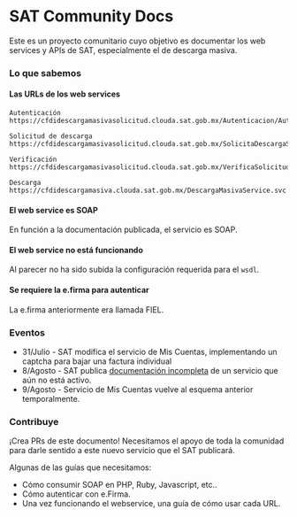 SAT Community Docs
===

Este es un proyecto comunitario cuyo objetivo es documentar los web services y APIs de SAT, especialmente el de descarga masiva.

### Lo que sabemos

#### Las URLs de los web services

```
Autenticación
https://cfdidescargamasivasolicitud.clouda.sat.gob.mx/Autenticacion/Autenticacion.svc

Solicitud de descarga
https://cfdidescargamasivasolicitud.clouda.sat.gob.mx/SolicitaDescargaService.svc

Verificación
https://cfdidescargamasivasolicitud.clouda.sat.gob.mx/VerificaSolicitudDescargaService.svc

Descarga
https://cfdidescargamasiva.clouda.sat.gob.mx/DescargaMasivaService.svc
```

#### El web service es SOAP

En función a la documentación publicada, el servicio es SOAP.

#### El web service no está funcionando

Al parecer no ha sido subida la configuración requerida para el `wsdl`.

#### Se requiere la e.firma para autenticar

La e.firma anteriormente era llamada FIEL.

### Eventos

- 31/Julio - SAT modifica el servicio de Mis Cuentas, implementando un captcha para bajar una factura individual
- 8/Agosto - SAT publica [documentación incompleta](https://www.sat.gob.mx/consultas/42968/consulta-y-recuperacion-de-comprobantes-(nuevo)) de un servicio que aún no está activo.
- 9/Agosto - Servicio de Mis Cuentas vuelve al esquema anterior temporalmente.

### Contribuye

¡Crea PRs de este documento! Necesitamos el apoyo de toda la comunidad para darle sentido a este nuevo servicio que el SAT publicará.

Algunas de las guías que necesitamos:

- Cómo consumir SOAP en PHP, Ruby, Javascript, etc..
- Cómo autenticar con e.Firma.
- Una vez funcionando el webservice, una guía de cómo usar cada URL.
